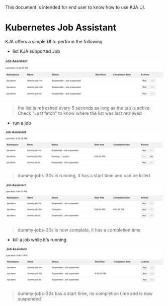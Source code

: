 This document is intended for end user to know how to use KJA UI. 

Kubernetes Job Assistant
========================

KJA offers a simple UI to perform the following
* list KJA supported Job

![kja demo list with dummy jobs](doc/kja_demo.png)
> the list is refreshed every 5 seconds as long as the tab is active. Check
> "Last fetch" to know where the list was last retrieved

* run a job

![kja demo list with dummy jobs and one job running](doc/kja_demo_running_job.png)
> dummy-jobs-30s is running, it has a start time and can be killed

![kja demo list with dummy jobs and one job complete](doc/kja_demo_job_complete.png) 
> dummy-jobs-30s is now complete, it has a completion time

* kill a job while it's running

![kja demo list with dummy jobs and one job got killed](doc/kja_demo_killed_job.png)

> dummy-jobs-30s has a start time, no completion time and is now suspended
